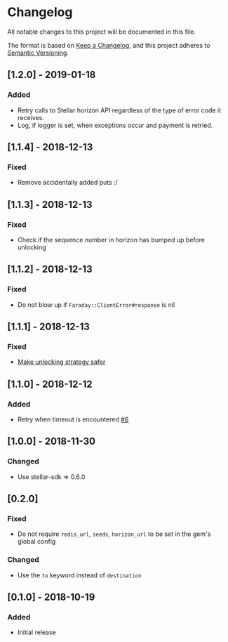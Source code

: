 # Changelog
All notable changes to this project will be documented in this file.

The format is based on [Keep a Changelog](https://keepachangelog.com/en/1.0.0/),
and this project adheres to [Semantic Versioning](https://semver.org/spec/v2.0.0.html).

## [1.2.0] - 2019-01-18
### Added
- Retry calls to Stellar horizon API regardless of the type of error code it receives.
- Log, if logger is set, when exceptions occur and payment is retried.

## [1.1.4] - 2018-12-13
### Fixed
- Remove accidentally added puts :/

## [1.1.3] - 2018-12-13
### Fixed
- Check if the sequence number in horizon has bumped up before unlocking

## [1.1.2] - 2018-12-13
### Fixed
- Do not blow up if `Faraday::ClientError#response` is nil

## [1.1.1] - 2018-12-13
### Fixed
- [Make unlocking strategy safer](https://github.com/bloom-solutions/stellar_spectrum-ruby/pull/9)

## [1.1.0] - 2018-12-12
### Added
- Retry when timeout is encountered [#6](https://github.com/bloom-solutions/stellar_spectrum-ruby/pull/6)

## [1.0.0] - 2018-11-30
### Changed
- Use stellar-sdk => 0.6.0

## [0.2.0]
### Fixed
- Do not require `redis_url`, `seeds`, `horizon_url` to be set in the gem's global config

### Changed
- Use the `to` keyword instead of `destination`

## [0.1.0] - 2018-10-19
### Added
- Initial release
